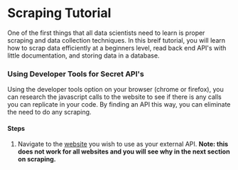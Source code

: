 # Scraping Tutorial

One of the first things that all data scientists need to learn is proper scraping and data collection techniques. In this breif tutorial, you will learn how to scrap data efficiently at a beginners level, read back end API's with little documentation, and storing data in a database.

### Using Developer Tools for Secret API's

Using the developer tools option on your browser (chrome or firefox), you can research the javascript calls to the website to see if there is any calls you can replicate in your code. By finding an API this way, you can eliminate the need to do any scraping.

#### Steps

1. Navigate to the [website](http://stats.nba.com/) you wish to use as your external API. **Note: this does not work for all websites and you will see why in the next section on scraping.**
